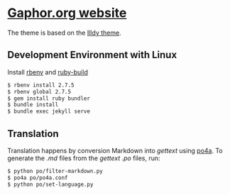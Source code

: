 # [Gaphor.org website](https://gaphor.org)



The theme is based on the [Illdy theme](https://colorlib.com/illdy/).


## Development Environment with Linux

Install [rbenv](https://github.com/rbenv/rbenv) and [ruby-build](https://github.com/rbenv/ruby-build)

```sh
$ rbenv install 2.7.5
$ rbenv global 2.7.5
$ gem install ruby bundler
$ bundle install
$ bundle exec jekyll serve
```

## Translation

Translation happens by conversion Markdown into _gettext_ using
[po4a](https://po4a.org). To generate the _.md_ files from the _gettext .po_
files, run:
```bash
$ python po/filter-markdown.py
$ po4a po/po4a.conf
$ python po/set-language.py
```
